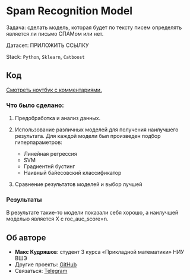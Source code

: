 # Spam Recognition Model

Задача: сделать модель, которая будет по тексту писем определять является ли письмо СПАМом или нет.

Датасет: ПРИЛОЖИТЬ ССЫЛКУ

Stack: `Python`, `Sklearn`, `Catboost`

## Код

[Смотреть ноутбук с комментариями.](main.ipynb)

### Что было сделано:

1. Предобработка и анализ данных.

2. Использование различных моделей для получения наилучшего результата. Для каждой модели был произведен подбор гиперпараметров:
   - Линейная регрессия
   - SVM
   - Градиентнй бустинг
   - Наивный байесовский классификатор
3. Сравнение результатов моделей и выбор лучшей

### Результаты

В результате такие-то модели показали себя хорошо, а наилучшей моделью является X с roc_auc_score=n.

## Об авторе

- **Макс Кудряшов**: студент 3 курса «Прикладной математики» НИУ ВШЭ
- Другие проекты: [GitHub](https://github.com/kudrmax/)
- Связаться: [Telegram](https://t.me/kudrmax)